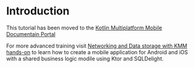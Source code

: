 # Introduction

This tutorial has been moved to the [Kotlin Multiplatform Mobile Documentain Portal](https://kotlinlang.org/docs/mobile/create-first-app.html)

For more advanced training visit [Networking and Data storage with KMM hands-on](https://play.kotlinlang.org/hands-on/Networking%20and%20Data%20Storage%20with%20Kotlin%20Multiplatfrom%20Mobile/) to learn how to create a mobile application for Android and iOS with a shared business logic modile using Ktor and SQLDelight.
